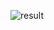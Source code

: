 ![result](https://github.com/Khawaja-Abdul-Haleem/IOS_Dev_SwiftUI/assets/59179832/f3ce8f58-7cd9-4b4d-adfc-8c36a19d9168)
